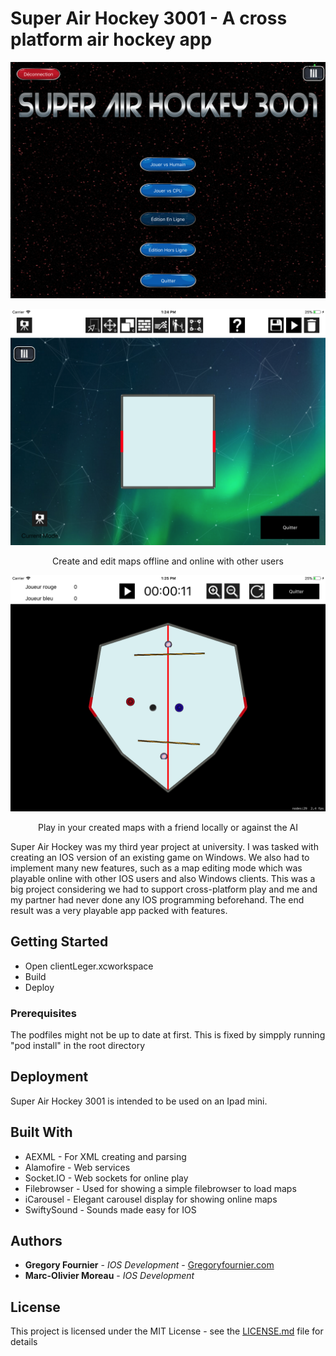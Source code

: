 # Super Air Hockey 3001 - A cross platform air hockey app

![Title screen](https://github.com/videogreg93/superAirHockey/blob/master/images/Simulator%20Screen%20Shot%20-%20iPad%20Pro%20(9.7-inch)%20-%202017-12-02%20at%2013.24.48.png)

![Editing Mode](https://github.com/videogreg93/superAirHockey/blob/master/images/Simulator%20Screen%20Shot%20-%20iPad%20Pro%20(9.7-inch)%20-%202017-12-02%20at%2013.24.59.png)
<p align="center">Create and edit maps offline and online with other users</p>

![Play Mode](https://github.com/videogreg93/superAirHockey/blob/master/images/Simulator%20Screen%20Shot%20-%20iPad%20Pro%20(9.7-inch)%20-%202017-12-02%20at%2013.25.47.png)
<p align="center">Play in your created maps with a friend locally or against the AI</p>

  
  
   Super Air Hockey was my third year project at university. I was tasked with creating an IOS version of an existing game on Windows. We also had to implement many new features, such as a map editing mode which was playable online with other IOS users and also Windows clients. This was a big project considering we had to support cross-platform play and me and my partner had never done any IOS programming beforehand. The end result was a very playable app packed with features.

## Getting Started

- Open clientLeger.xcworkspace
- Build
- Deploy

### Prerequisites

The podfiles might not be up to date at first. This is fixed by simpply running "pod install" in the root directory


## Deployment

Super Air Hockey 3001 is intended to be used on an Ipad mini.

## Built With

* AEXML - For XML creating and parsing
* Alamofire - Web services
* Socket.IO - Web sockets for online play
* Filebrowser - Used for showing a simple filebrowser to load maps
* iCarousel - Elegant carousel display for showing online maps
* SwiftySound - Sounds made easy for IOS


## Authors

* **Gregory Fournier** - *IOS Development* - [Gregoryfournier.com](http://www.gregoryfournier.com)
* **Marc-Olivier Moreau** - *IOS Development*


## License

This project is licensed under the MIT License - see the [LICENSE.md](LICENSE.md) file for details


